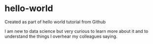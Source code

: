 # hello-world
Created as part of hello world tutorial from Github

I am new to data science but very curious to learn more about it and to understand the things I overhear my colleagues saying.
